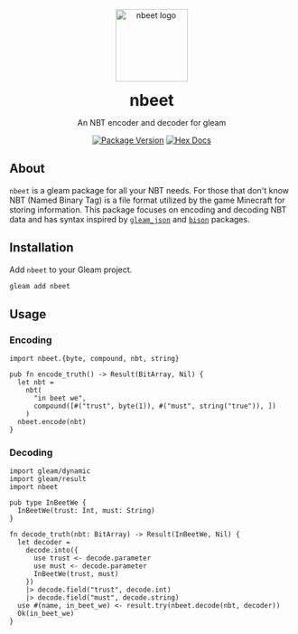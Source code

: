 <div align="center">
  <a href="https://github.com/zwubs/nbeet">
    <img src="https://raw.githubusercontent.com/zwubs/nbeet/main/images/nbeet.png" alt="nbeet logo" width="128" height="128">
  </a>

  <h1 align="center" style="margin-bottom: 0; margin-top: 1rem;">nbeet</h1>

  <p align="center">An NBT encoder and decoder for gleam</p>

[![Package Version](https://img.shields.io/hexpm/v/nbeet)](https://hex.pm/packages/nbeet)
[![Hex Docs](https://img.shields.io/badge/hex-docs-ffaff3)](https://hexdocs.pm/nbeet/)

</div>

## About
`nbeet` is a gleam package for all your NBT needs. For those that don't know NBT (Named Binary Tag) is a file format utilized by the game Minecraft for storing information. This package focuses on encoding and decoding NBT data and has syntax inspired by [`gleam_json`](https://github.com/gleam-lang/json) and [`bison`](https://github.com/massivefermion/bison) packages.

## Installation
Add `nbeet` to your Gleam project.

```sh
gleam add nbeet
```

## Usage
### Encoding
```gleam
import nbeet.{byte, compound, nbt, string}

pub fn encode_truth() -> Result(BitArray, Nil) {
  let nbt =
    nbt(
      "in beet we",
      compound([#("trust", byte(1)), #("must", string("true")), ])
    )
  nbeet.encode(nbt)
}
```

### Decoding
```gleam
import gleam/dynamic
import gleam/result
import nbeet

pub type InBeetWe {
  InBeetWe(trust: Int, must: String)
}

fn decode_truth(nbt: BitArray) -> Result(InBeetWe, Nil) {
  let decoder =
    decode.into({
      use trust <- decode.parameter
      use must <- decode.parameter
      InBeetWe(trust, must)
    })
    |> decode.field("trust", decode.int)
    |> decode.field("must", decode.string)
  use #(name, in_beet_we) <- result.try(nbeet.decode(nbt, decoder))
  Ok(in_beet_we)
}
```
